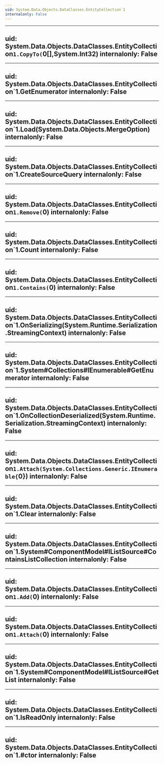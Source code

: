 ```yaml
---
uid: System.Data.Objects.DataClasses.EntityCollection`1
internalonly: False
---
```


---
uid: System.Data.Objects.DataClasses.EntityCollection`1.CopyTo(`0[],System.Int32)
internalonly: False
---

---
uid: System.Data.Objects.DataClasses.EntityCollection`1.GetEnumerator
internalonly: False
---

---
uid: System.Data.Objects.DataClasses.EntityCollection`1.Load(System.Data.Objects.MergeOption)
internalonly: False
---

---
uid: System.Data.Objects.DataClasses.EntityCollection`1.CreateSourceQuery
internalonly: False
---

---
uid: System.Data.Objects.DataClasses.EntityCollection`1.Remove(`0)
internalonly: False
---

---
uid: System.Data.Objects.DataClasses.EntityCollection`1.Count
internalonly: False
---

---
uid: System.Data.Objects.DataClasses.EntityCollection`1.Contains(`0)
internalonly: False
---

---
uid: System.Data.Objects.DataClasses.EntityCollection`1.OnSerializing(System.Runtime.Serialization.StreamingContext)
internalonly: False
---

---
uid: System.Data.Objects.DataClasses.EntityCollection`1.System#Collections#IEnumerable#GetEnumerator
internalonly: False
---

---
uid: System.Data.Objects.DataClasses.EntityCollection`1.OnCollectionDeserialized(System.Runtime.Serialization.StreamingContext)
internalonly: False
---

---
uid: System.Data.Objects.DataClasses.EntityCollection`1.Attach(System.Collections.Generic.IEnumerable{`0})
internalonly: False
---

---
uid: System.Data.Objects.DataClasses.EntityCollection`1.Clear
internalonly: False
---

---
uid: System.Data.Objects.DataClasses.EntityCollection`1.System#ComponentModel#IListSource#ContainsListCollection
internalonly: False
---

---
uid: System.Data.Objects.DataClasses.EntityCollection`1.Add(`0)
internalonly: False
---

---
uid: System.Data.Objects.DataClasses.EntityCollection`1.Attach(`0)
internalonly: False
---

---
uid: System.Data.Objects.DataClasses.EntityCollection`1.System#ComponentModel#IListSource#GetList
internalonly: False
---

---
uid: System.Data.Objects.DataClasses.EntityCollection`1.IsReadOnly
internalonly: False
---

---
uid: System.Data.Objects.DataClasses.EntityCollection`1.#ctor
internalonly: False
---
